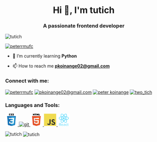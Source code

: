 
<!--
**tutich/tutich** is a ✨ _special_ ✨ repository because its `README.md` (this file) appears on your GitHub profile.

Here are some ideas to get you started:

- 🔭 I’m currently working on ...
- 🌱 I’m currently learning ...
- 👯 I’m looking to collaborate on ...
- 🤔 I’m looking for help with ...
- 💬 Ask me about ...
- 📫 How to reach me: ...
- 😄 Pronouns: ...
- ⚡ Fun fact: ...
--><h1 align="center">Hi 👋, I'm tutich</h1>
<h3 align="center">A passionate frontend developer</h3>

<p align="left"> <img src="https://komarev.com/ghpvc/?username=tutich&label=Profile%20views&color=0e75b6&style=flat" alt="tutich" /> </p>

<p align="left"> <a href="https://twitter.com/peterrmufc" target="blank"><img src="https://img.shields.io/twitter/follow/peterrmufc?logo=twitter&style=for-the-badge" alt="peterrmufc" /></a> </p>

- 🌱 I’m currently learning **Python**

- 📫 How to reach me **pkoinange02@gmail.com**

<h3 align="left">Connect with me:</h3>
<p align="left">
<a href="https://twitter.com/peterrmufc" target="blank"><img align="center" src="https://raw.githubusercontent.com/rahuldkjain/github-profile-readme-generator/master/src/images/icons/Social/twitter.svg" alt="peterrmufc" height="30" width="40" /></a>
<a href="https://linkedin.com/in/pkoinange02@gmail.com" target="blank"><img align="center" src="https://raw.githubusercontent.com/rahuldkjain/github-profile-readme-generator/master/src/images/icons/Social/linked-in-alt.svg" alt="pkoinange02@gmail.com" height="30" width="40" /></a>
<a href="https://fb.com/peter koinange" target="blank"><img align="center" src="https://raw.githubusercontent.com/rahuldkjain/github-profile-readme-generator/master/src/images/icons/Social/facebook.svg" alt="peter koinange" height="30" width="40" /></a>
<a href="https://instagram.com/two_tich" target="blank"><img align="center" src="https://raw.githubusercontent.com/rahuldkjain/github-profile-readme-generator/master/src/images/icons/Social/instagram.svg" alt="two_tich" height="30" width="40" /></a>
</p>

<h3 align="left">Languages and Tools:</h3>
<p align="left"> <a href="https://www.w3schools.com/css/" target="_blank" rel="noreferrer"> <img src="https://raw.githubusercontent.com/devicons/devicon/master/icons/css3/css3-original-wordmark.svg" alt="css3" width="40" height="40"/> </a> <a href="https://git-scm.com/" target="_blank" rel="noreferrer"> <img src="https://www.vectorlogo.zone/logos/git-scm/git-scm-icon.svg" alt="git" width="40" height="40"/> </a> <a href="https://www.w3.org/html/" target="_blank" rel="noreferrer"> <img src="https://raw.githubusercontent.com/devicons/devicon/master/icons/html5/html5-original-wordmark.svg" alt="html5" width="40" height="40"/> </a> <a href="https://developer.mozilla.org/en-US/docs/Web/JavaScript" target="_blank" rel="noreferrer"> <img src="https://raw.githubusercontent.com/devicons/devicon/master/icons/javascript/javascript-original.svg" alt="javascript" width="40" height="40"/> </a> <a href="https://reactjs.org/" target="_blank" rel="noreferrer"> <img src="https://raw.githubusercontent.com/devicons/devicon/master/icons/react/react-original-wordmark.svg" alt="react" width="40" height="40"/> </a> </p>

<p><img align="left" src="https://github-readme-stats.vercel.app/api/top-langs?username=tutich&show_icons=true&locale=en&layout=compact" alt="tutich" /></p>

<p>&nbsp;<img align="center" src="https://github-readme-stats.vercel.app/api?username=tutich&show_icons=true&locale=en" alt="tutich" /></p>

